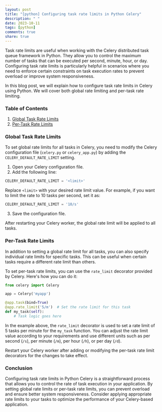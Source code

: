 ```yaml
---
layout: post
title: "[python] Configuring task rate limits in Python Celery"
description: " "
date: 2023-10-11
tags: [python]
comments: true
share: true
---
```


Task rate limits are useful when working with the Celery distributed task queue framework in Python. They allow you to control the maximum number of tasks that can be executed per second, minute, hour, or day. Configuring task rate limits is particularly helpful in scenarios where you need to enforce certain constraints on task execution rates to prevent overload or improve system responsiveness.

In this blog post, we will explain how to configure task rate limits in Celery using Python. We will cover both global rate limiting and per-task rate limiting.

### Table of Contents
1. [Global Task Rate Limits](#global-task-rate-limits)
2. [Per-Task Rate Limits](#per-task-rate-limits)

### Global Task Rate Limits<a name="global-task-rate-limits"></a>

To set global rate limits for all tasks in Celery, you need to modify the Celery configuration file (`celery.py` or `celery_app.py`) by adding the `CELERY_DEFAULT_RATE_LIMIT` setting.

1. Open your Celery configuration file.
2. Add the following line:

```python
CELERY_DEFAULT_RATE_LIMIT = '<limit>'
```

Replace `<limit>` with your desired rate limit value. For example, if you want to limit the rate to 10 tasks per second, set it as:

```python
CELERY_DEFAULT_RATE_LIMIT = '10/s'
```

3. Save the configuration file.

After restarting your Celery worker, the global rate limit will be applied to all tasks.

### Per-Task Rate Limits<a name="per-task-rate-limits"></a>

In addition to setting a global rate limit for all tasks, you can also specify individual rate limits for specific tasks. This can be useful when certain tasks require a different rate limit than others.

To set per-task rate limits, you can use the `rate_limit` decorator provided by Celery. Here's how you can do it:

```python
from celery import Celery

app = Celery('myapp')

@app.task(bind=True)
@app.rate_limit('5/m')  # Set the rate limit for this task
def my_task(self):
    # Task logic goes here
```

In the example above, the `rate_limit` decorator is used to set a rate limit of 5 tasks per minute for the `my_task` function. You can adjust the rate limit value according to your requirements and use different units such as per second (`/s`), per minute (`/m`), per hour (`/h`), or per day (`/d`).

Restart your Celery worker after adding or modifying the per-task rate limit decorators for the changes to take effect.

### Conclusion

Configuring task rate limits in Python Celery is a straightforward process that allows you to control the rate of task execution in your application. By setting global rate limits or per-task rate limits, you can prevent overload and ensure better system responsiveness. Consider applying appropriate rate limits to your tasks to optimize the performance of your Celery-based application.